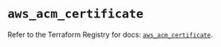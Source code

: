 # `aws_acm_certificate`

Refer to the Terraform Registry for docs: [`aws_acm_certificate`](https://registry.terraform.io/providers/hashicorp/aws/6.11.0/docs/resources/acm_certificate).
